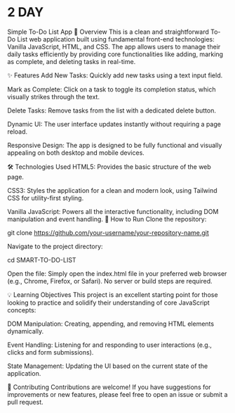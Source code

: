 # 2 DAY
Simple To-Do List App
📝 Overview
This is a clean and straightforward To-Do List web application built using fundamental front-end technologies: Vanilla JavaScript, HTML, and CSS. The app allows users to manage their daily tasks efficiently by providing core functionalities like adding, marking as complete, and deleting tasks in real-time.

✨ Features
Add New Tasks: Quickly add new tasks using a text input field.

Mark as Complete: Click on a task to toggle its completion status, which visually strikes through the text.

Delete Tasks: Remove tasks from the list with a dedicated delete button.

Dynamic UI: The user interface updates instantly without requiring a page reload.

Responsive Design: The app is designed to be fully functional and visually appealing on both desktop and mobile devices.

🛠️ Technologies Used
HTML5: Provides the basic structure of the web page.

CSS3: Styles the application for a clean and modern look, using Tailwind CSS for utility-first styling.

Vanilla JavaScript: Powers all the interactive functionality, including DOM manipulation and event handling.
🚀 How to Run
Clone the repository:

git clone https://github.com/your-username/your-repository-name.git

Navigate to the project directory:

cd SMART-TO-DO-LIST

Open the file:
Simply open the index.html file in your preferred web browser (e.g., Chrome, Firefox, or Safari). No server or build steps are required.

💡 Learning Objectives
This project is an excellent starting point for those looking to practice and solidify their understanding of core JavaScript concepts:

DOM Manipulation: Creating, appending, and removing HTML elements dynamically.

Event Handling: Listening for and responding to user interactions (e.g., clicks and form submissions).

State Management: Updating the UI based on the current state of the application.

🤝 Contributing
Contributions are welcome! If you have suggestions for improvements or new features, please feel free to open an issue or submit a pull request.
